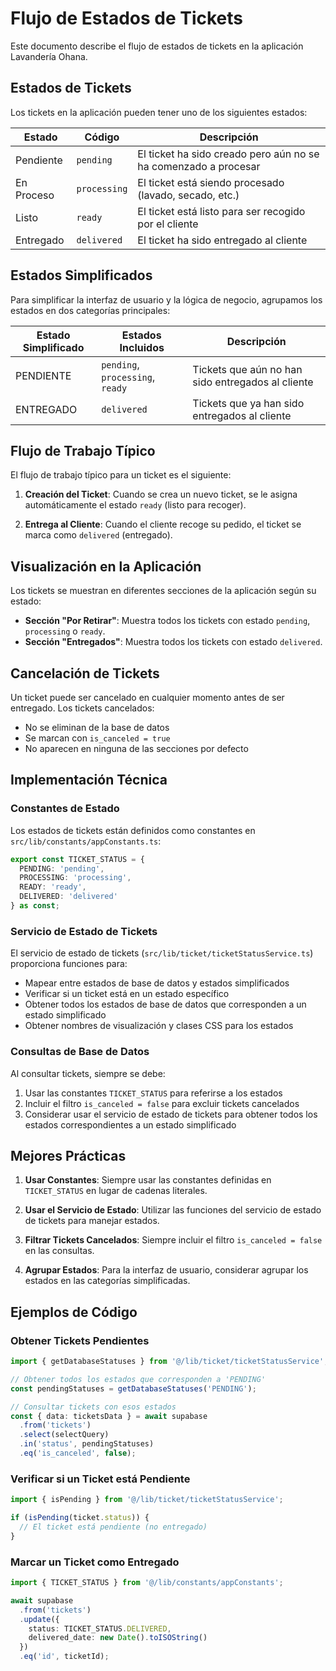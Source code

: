 # Flujo de Estados de Tickets

Este documento describe el flujo de estados de tickets en la aplicación Lavandería Ohana.

## Estados de Tickets

Los tickets en la aplicación pueden tener uno de los siguientes estados:

| Estado | Código | Descripción |
|--------|--------|-------------|
| Pendiente | `pending` | El ticket ha sido creado pero aún no se ha comenzado a procesar |
| En Proceso | `processing` | El ticket está siendo procesado (lavado, secado, etc.) |
| Listo | `ready` | El ticket está listo para ser recogido por el cliente |
| Entregado | `delivered` | El ticket ha sido entregado al cliente |

## Estados Simplificados

Para simplificar la interfaz de usuario y la lógica de negocio, agrupamos los estados en dos categorías principales:

| Estado Simplificado | Estados Incluidos | Descripción |
|---------------------|-------------------|-------------|
| PENDIENTE | `pending`, `processing`, `ready` | Tickets que aún no han sido entregados al cliente |
| ENTREGADO | `delivered` | Tickets que ya han sido entregados al cliente |

## Flujo de Trabajo Típico

El flujo de trabajo típico para un ticket es el siguiente:

1. **Creación del Ticket**: Cuando se crea un nuevo ticket, se le asigna automáticamente el estado `ready` (listo para recoger).

2. **Entrega al Cliente**: Cuando el cliente recoge su pedido, el ticket se marca como `delivered` (entregado).

## Visualización en la Aplicación

Los tickets se muestran en diferentes secciones de la aplicación según su estado:

- **Sección "Por Retirar"**: Muestra todos los tickets con estado `pending`, `processing` o `ready`.
- **Sección "Entregados"**: Muestra todos los tickets con estado `delivered`.

## Cancelación de Tickets

Un ticket puede ser cancelado en cualquier momento antes de ser entregado. Los tickets cancelados:

- No se eliminan de la base de datos
- Se marcan con `is_canceled = true`
- No aparecen en ninguna de las secciones por defecto

## Implementación Técnica

### Constantes de Estado

Los estados de tickets están definidos como constantes en `src/lib/constants/appConstants.ts`:

```typescript
export const TICKET_STATUS = {
  PENDING: 'pending',
  PROCESSING: 'processing',
  READY: 'ready', 
  DELIVERED: 'delivered'
} as const;
```

### Servicio de Estado de Tickets

El servicio de estado de tickets (`src/lib/ticket/ticketStatusService.ts`) proporciona funciones para:

- Mapear entre estados de base de datos y estados simplificados
- Verificar si un ticket está en un estado específico
- Obtener todos los estados de base de datos que corresponden a un estado simplificado
- Obtener nombres de visualización y clases CSS para los estados

### Consultas de Base de Datos

Al consultar tickets, siempre se debe:

1. Usar las constantes `TICKET_STATUS` para referirse a los estados
2. Incluir el filtro `is_canceled = false` para excluir tickets cancelados
3. Considerar usar el servicio de estado de tickets para obtener todos los estados correspondientes a un estado simplificado

## Mejores Prácticas

1. **Usar Constantes**: Siempre usar las constantes definidas en `TICKET_STATUS` en lugar de cadenas literales.

2. **Usar el Servicio de Estado**: Utilizar las funciones del servicio de estado de tickets para manejar estados.

3. **Filtrar Tickets Cancelados**: Siempre incluir el filtro `is_canceled = false` en las consultas.

4. **Agrupar Estados**: Para la interfaz de usuario, considerar agrupar los estados en las categorías simplificadas.

## Ejemplos de Código

### Obtener Tickets Pendientes

```typescript
import { getDatabaseStatuses } from '@/lib/ticket/ticketStatusService';

// Obtener todos los estados que corresponden a 'PENDING'
const pendingStatuses = getDatabaseStatuses('PENDING');

// Consultar tickets con esos estados
const { data: ticketsData } = await supabase
  .from('tickets')
  .select(selectQuery)
  .in('status', pendingStatuses)
  .eq('is_canceled', false);
```

### Verificar si un Ticket está Pendiente

```typescript
import { isPending } from '@/lib/ticket/ticketStatusService';

if (isPending(ticket.status)) {
  // El ticket está pendiente (no entregado)
}
```

### Marcar un Ticket como Entregado

```typescript
import { TICKET_STATUS } from '@/lib/constants/appConstants';

await supabase
  .from('tickets')
  .update({
    status: TICKET_STATUS.DELIVERED,
    delivered_date: new Date().toISOString()
  })
  .eq('id', ticketId);
```

